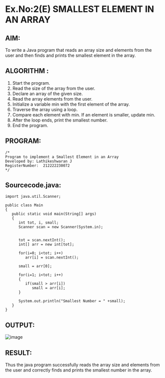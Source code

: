 # Ex.No:2(E)  SMALLEST ELEMENT IN AN ARRAY

## AIM:
To write a Java program that reads an array size and elements from the user and then finds and prints the smallest element in the array.
## ALGORITHM :
1.	Start the program.
2.	Read the size of the array from the user.
3.	Declare an array of the given size.
4.	Read the array elements from the user.
5.	Initialize a variable min with the first element of the array.
6.	Traverse the array using a loop.
7.	Compare each element with min. If an element is smaller, update min.
8.	After the loop ends, print the smallest number.
9.	End the program.
	

## PROGRAM:
 ```
/*
Program to implement a Smallest Element in an Array
Developed by: Lathikeshwaran J
RegisterNumber:  212222230072
*/
```

## Sourcecode.java:
```
import java.util.Scanner;

public class Main
{
   public static void main(String[] args)
   {
      int tot, i, small;
      Scanner scan = new Scanner(System.in);
      
     
      tot = scan.nextInt();
      int[] arr = new int[tot];
      
      for(i=0; i<tot; i++)
         arr[i] = scan.nextInt();
      
      small = arr[0];
      
      for(i=1; i<tot; i++)
      {
         if(small > arr[i])
            small = arr[i];
      }
      
      System.out.println("Smallest Number = " +small);
   }
}
```







## OUTPUT:
![image](https://github.com/user-attachments/assets/07741a52-159c-4108-a586-34b4b513687d)


## RESULT:
Thus the java program successfully reads the array size and elements from the user and correctly finds and prints the smallest number in the array.




